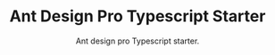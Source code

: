 <h1 align="center">Ant Design Pro Typescript Starter</h1>

<div align="center">

Ant design pro Typescript starter.